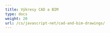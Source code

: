```yaml
---
title: Výkresy CAD a BIM
type: docs
weight: 20
url: /cs/javascript-net/cad-and-bim-drawings/
---
```

